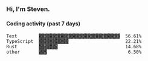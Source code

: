 ### Hi, I'm Steven.

#### Coding activity (past 7 days)
```
Text        ▓▓▓▓▓▓▓▓▓▓▓▓▓▓▓▓▓▓▓▓▓▓▓▓▓▓▓▓▓▓  56.61%
TypeScript  ▓▓▓▓▓▓▓▓▓▓▓                     22.21%
Rust        ▓▓▓▓▓▓▓                         14.68%
other       ▓▓▓                              6.50%
```
